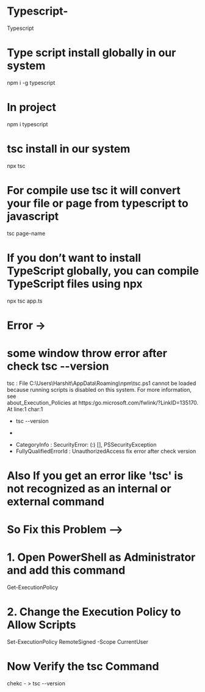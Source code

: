 # Typescript-
Typescript 

# Type script install globally in our system
npm i -g typescript

# In project
npm i typescript

# tsc install in our system
npx tsc

# For compile use tsc it will convert your file or page from typescript to javascript
tsc page-name 

# If you don’t want to install TypeScript globally, you can compile TypeScript files using npx
npx tsc app.ts

# Error -> 

# some window throw error after check tsc --version
tsc : File C:\Users\Harshit\AppData\Roaming\npm\tsc.ps1 cannot be loaded because running scripts is disabled on this system. For more information, see </br>
about_Execution_Policies at https:/go.microsoft.com/fwlink/?LinkID=135170. </br>
At line:1 char:1 </br>
+ tsc --version </br>
+ ~~~ </br>
+ CategoryInfo          : SecurityError: (:) [], PSSecurityException </br>
+ FullyQualifiedErrorId : UnauthorizedAccess fix error after check version </br>

# Also If you get an error like 'tsc' is not recognized as an internal or external command
# So Fix this Problem -->

# 1. Open PowerShell as Administrator and add this command
Get-ExecutionPolicy </br>
# 2. Change the Execution Policy to Allow Scripts
Set-ExecutionPolicy RemoteSigned -Scope CurrentUser
# Now  Verify the tsc Command
chekc - > tsc --version


